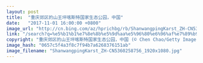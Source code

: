 ```yaml
---
layout: post
title:  "重庆郊区的山王坪喀斯特国家生态公园，中国"
date:   "2017-11-01 16:00:00 +0800"
image_url: "http://cn.bing.com/az/hprichbg/rb/ShanwangpingKarst_ZH-CN5360258756_1920x1080.jpg"
link: "/search?q=%e5%b1%b1%e7%8e%8b%e5%9d%aa%e5%96%80%e6%96%af%e7%89%b9%e5%9b%bd%e5%ae%b6%e7%94%9f%e6%80%81%e5%9b%ad&form=hpcapt&mkt=zh-cn"
copyright: "重庆郊区的山王坪喀斯特国家生态公园，中国 (© Chen Chao/Getty Images)"
image_hash: "0657c5f4a3f8c7f94b7a6268376151ab"
image_filename: "ShanwangpingKarst_ZH-CN5360258756_1920x1080.jpg"
---
```

